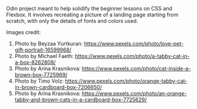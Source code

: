 Odin project meant to help solidify the beginner lessons on CSS and Flexbox. It involves recreating a picture of a landing page starting from scratch, with only the details of fonts and colors used.

Images credit:
1. Photo by Beyzaa Yurtkuran: https://www.pexels.com/photo/love-pet-gift-portrait-16599968/
2. Photo by Michael Faeth: https://www.pexels.com/photo/a-tabby-cat-in-a-box-8262808/
3. Photo by Arina Krasnikova: https://www.pexels.com/photo/cat-inside-a-brown-box-7725969/
4. Photo by Timo Volz: https://www.pexels.com/photo/orange-tabby-cat-in-brown-cardboard-box-7206650/
5. Photo by Arina Krasnikova: https://www.pexels.com/photo/an-orange-tabby-and-brown-cats-in-a-cardboard-box-7725629/